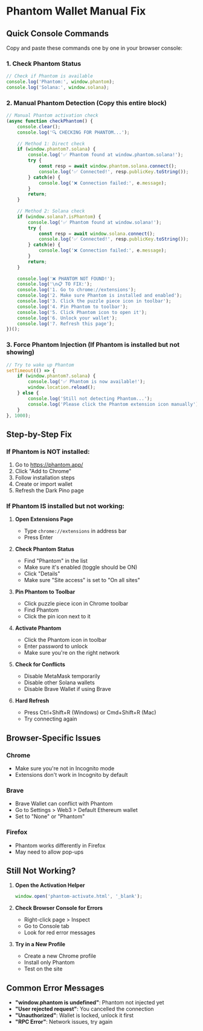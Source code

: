 # Phantom Wallet Manual Fix

## Quick Console Commands

Copy and paste these commands one by one in your browser console:

### 1. Check Phantom Status
```javascript
// Check if Phantom is available
console.log('Phantom:', window.phantom);
console.log('Solana:', window.solana);
```

### 2. Manual Phantom Detection (Copy this entire block)
```javascript
// Manual Phantom activation check
(async function checkPhantom() {
    console.clear();
    console.log('🔍 CHECKING FOR PHANTOM...');
    
    // Method 1: Direct check
    if (window.phantom?.solana) {
        console.log('✅ Phantom found at window.phantom.solana!');
        try {
            const resp = await window.phantom.solana.connect();
            console.log('✅ Connected!', resp.publicKey.toString());
        } catch(e) {
            console.log('❌ Connection failed:', e.message);
        }
        return;
    }
    
    // Method 2: Solana check
    if (window.solana?.isPhantom) {
        console.log('✅ Phantom found at window.solana!');
        try {
            const resp = await window.solana.connect();
            console.log('✅ Connected!', resp.publicKey.toString());
        } catch(e) {
            console.log('❌ Connection failed:', e.message);
        }
        return;
    }
    
    console.log('❌ PHANTOM NOT FOUND!');
    console.log('\n📋 TO FIX:');
    console.log('1. Go to chrome://extensions');
    console.log('2. Make sure Phantom is installed and enabled');
    console.log('3. Click the puzzle piece icon in toolbar');
    console.log('4. Pin Phantom to toolbar');
    console.log('5. Click Phantom icon to open it');
    console.log('6. Unlock your wallet');
    console.log('7. Refresh this page');
})();
```

### 3. Force Phantom Injection (If Phantom is installed but not showing)
```javascript
// Try to wake up Phantom
setTimeout(() => {
    if (window.phantom?.solana) {
        console.log('✅ Phantom is now available!');
        window.location.reload();
    } else {
        console.log('Still not detecting Phantom...');
        console.log('Please click the Phantom extension icon manually');
    }
}, 1000);
```

## Step-by-Step Fix

### If Phantom is NOT installed:
1. Go to https://phantom.app/
2. Click "Add to Chrome"
3. Follow installation steps
4. Create or import wallet
5. Refresh the Dark Pino page

### If Phantom IS installed but not working:

1. **Open Extensions Page**
   - Type `chrome://extensions` in address bar
   - Press Enter

2. **Check Phantom Status**
   - Find "Phantom" in the list
   - Make sure it's enabled (toggle should be ON)
   - Click "Details"
   - Make sure "Site access" is set to "On all sites"

3. **Pin Phantom to Toolbar**
   - Click puzzle piece icon in Chrome toolbar
   - Find Phantom
   - Click the pin icon next to it

4. **Activate Phantom**
   - Click the Phantom icon in toolbar
   - Enter password to unlock
   - Make sure you're on the right network

5. **Check for Conflicts**
   - Disable MetaMask temporarily
   - Disable other Solana wallets
   - Disable Brave Wallet if using Brave

6. **Hard Refresh**
   - Press Ctrl+Shift+R (Windows) or Cmd+Shift+R (Mac)
   - Try connecting again

## Browser-Specific Issues

### Chrome
- Make sure you're not in Incognito mode
- Extensions don't work in Incognito by default

### Brave
- Brave Wallet can conflict with Phantom
- Go to Settings > Web3 > Default Ethereum wallet
- Set to "None" or "Phantom"

### Firefox
- Phantom works differently in Firefox
- May need to allow pop-ups

## Still Not Working?

1. **Open the Activation Helper**
   ```javascript
   window.open('phantom-activate.html', '_blank');
   ```

2. **Check Browser Console for Errors**
   - Right-click page > Inspect
   - Go to Console tab
   - Look for red error messages

3. **Try in a New Profile**
   - Create a new Chrome profile
   - Install only Phantom
   - Test on the site

## Common Error Messages

- **"window.phantom is undefined"**: Phantom not injected yet
- **"User rejected request"**: You cancelled the connection
- **"Unauthorized"**: Wallet is locked, unlock it first
- **"RPC Error"**: Network issues, try again